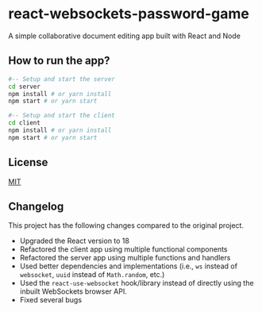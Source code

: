 # react-websockets-password-game
A simple collaborative document editing app built with React and Node

## How to run the app?

```bash
#-- Setup and start the server
cd server
npm install # or yarn install
npm start # or yarn start

#-- Setup and start the client
cd client
npm install # or yarn install
npm start # or yarn start
```

## License
[MIT](LICENSE)


## Changelog

This project has the following changes compared to the original project.

- Upgraded the React version to 18
- Refactored the client app using multiple functional components
- Refactored the server app using multiple functions and handlers
- Used better dependencies and implementations (i.e., `ws` instead of `websocket`, `uuid` instead of `Math.random`, etc.)
- Used the `react-use-websocket` hook/library instead of directly using the inbuilt WebSockets browser API.
- Fixed several bugs
